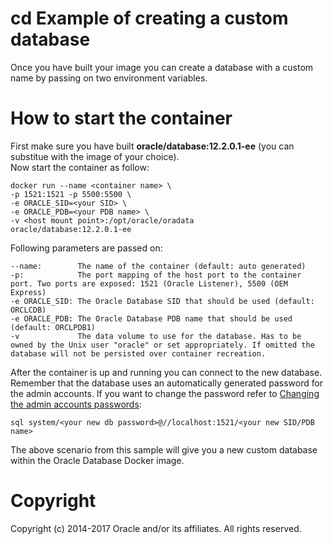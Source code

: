cd Example of creating a custom database
=============================================
Once you have built your image you can create a database with a custom name by passing on two environment variables.

# How to start the container
First make sure you have built **oracle/database:12.2.0.1-ee** (you can substitue with the image of your choice).  
Now start the container as follow:

	docker run --name <container name> \
	-p 1521:1521 -p 5500:5500 \
	-e ORACLE_SID=<your SID> \
	-e ORACLE_PDB=<your PDB name> \
	-v <host mount point>:/opt/oracle/oradata
	oracle/database:12.2.0.1-ee

Following parameters are passed on:

    --name:        The name of the container (default: auto generated)
    -p:            The port mapping of the host port to the container port. Two ports are exposed: 1521 (Oracle Listener), 5500 (OEM Express)
    -e ORACLE_SID: The Oracle Database SID that should be used (default: ORCLCDB)
    -e ORACLE_PDB: The Oracle Database PDB name that should be used (default: ORCLPDB1)
    -v             The data volume to use for the database. Has to be owned by the Unix user "oracle" or set appropriately. If omitted the database will not be persisted over container recreation.

After the container is up and running you can connect to the new database.
Remember that the database uses an automatically generated password for the admin accounts.
If you want to change the password refer to [Changing the admin accounts passwords](https://github.com/gvenzl/docker-images/tree/master/OracleDatabase#changing-the-admin-accounts-passwords):

	sql system/<your new db password>@//localhost:1521/<your new SID/PDB name>

The above scenario from this sample will give you a new custom database within the Oracle Database Docker image.

# Copyright
Copyright (c) 2014-2017 Oracle and/or its affiliates. All rights reserved.
